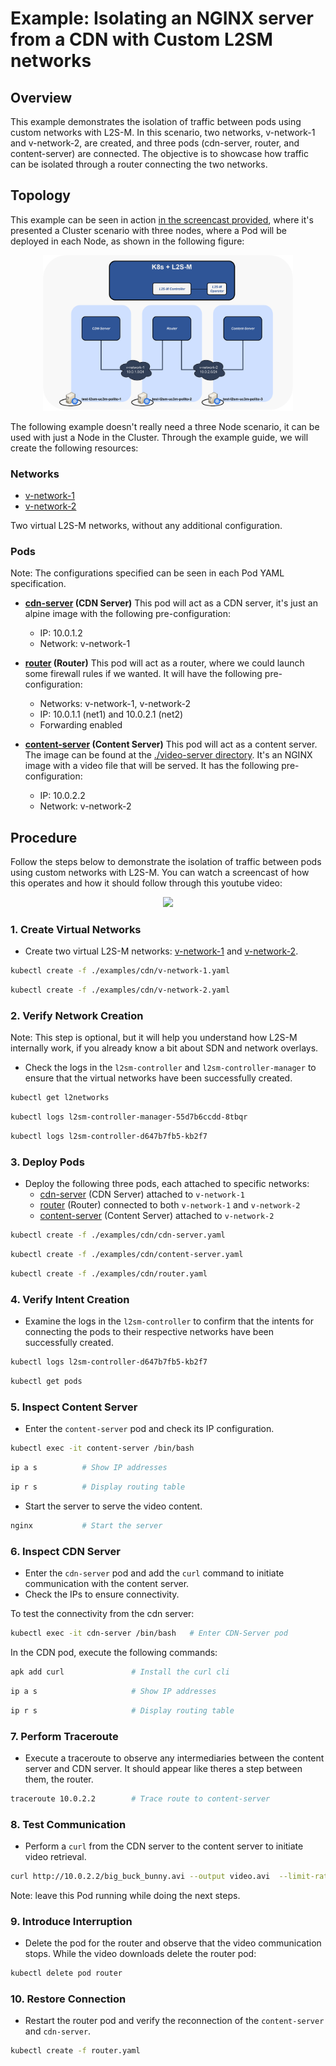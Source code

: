 # Example: Isolating an NGINX server from a CDN with Custom L2SM networks
## Overview

This example demonstrates the isolation of traffic between pods using custom networks with L2S-M. In this scenario, two networks, v-network-1 and v-network-2, are created, and three pods (cdn-server, router, and content-server) are connected. The objective is to showcase how traffic can be isolated through a router connecting the two networks.

## Topology
This example can be seen in action [in the screencast provided](#procedure), where it's presented a Cluster scenario with three nodes, where a Pod will be deployed in each Node, as shown in the following figure:

<p align="center">
  <img src="../../assets/video-server-example.svg" width="400">
</p>

The following example doesn't really need a three Node scenario, it can be used with just a Node in the Cluster. Through the example guide, we will create the following resources:

### Networks

- [v-network-1](./v-network-1.yaml)
- [v-network-2](./v-network-2.yaml)

Two virtual L2S-M networks, without any additional configuration.

### Pods

Note: The configurations specified can be seen in each Pod YAML specification.

- **[cdn-server](./cdn-server.yaml) (CDN Server)**
  This pod will act as a CDN server, it's just an alpine image with the following pre-configuration:
  - IP: 10.0.1.2
  - Network: v-network-1

- **[router](./router.yaml) (Router)**
  This pod will act as a router, where we could launch some firewall rules if we wanted. It will have the following pre-configuration:
  - Networks: v-network-1, v-network-2
  - IP: 10.0.1.1 (net1) and 10.0.2.1 (net2)
  - Forwarding enabled

- **[content-server](./content-server.yaml) (Content Server)**
  This pod will act as a content server. The image can be found at the [./video-server directory](./video-server/). It's an NGINX image with a video file that will be served. It has the following pre-configuration: 
  - IP: 10.0.2.2
  - Network: v-network-2

## Procedure

Follow the steps below to demonstrate the isolation of traffic between pods using custom networks with L2S-M. You can watch a screencast of how this operates and how it should follow through this youtube video: 

<p align="center">
  <a href="https://www.youtube.com/watch?v=Oj2gzm-YxYE" target="_blank">
    <img src="https://img.youtube.com/vi/Oj2gzm-YxYE/maxresdefault.jpg" width="400">
  </a>
</p>

### 1. Create Virtual Networks

   - Create two virtual L2S-M networks: [v-network-1](./v-network-1.yaml) and [v-network-2](./v-network-2.yaml).

```bash
kubectl create -f ./examples/cdn/v-network-1.yaml
```
```bash
kubectl create -f ./examples/cdn/v-network-2.yaml
```

### 2. Verify Network Creation

Note: This step is optional, but it will help you understand how L2S-M internally work, if you already know a bit about SDN and network overlays. 
   - Check the logs in the `l2sm-controller` and `l2sm-controller-manager` to ensure that the virtual networks have been successfully created.

```bash
kubectl get l2networks
```
```bash
kubectl logs l2sm-controller-manager-55d7b6ccdd-8tbqr
```
```bash
kubectl logs l2sm-controller-d647b7fb5-kb2f7
```

### 3. Deploy Pods

   - Deploy the following three pods, each attached to specific networks:
     - [cdn-server](./cdn-server.yaml) (CDN Server) attached to `v-network-1`
     - [router](./router.yaml) (Router) connected to both `v-network-1` and `v-network-2`
     - [content-server](./content-server.yaml) (Content Server) attached to `v-network-2`

```bash
kubectl create -f ./examples/cdn/cdn-server.yaml
```
```bash
kubectl create -f ./examples/cdn/content-server.yaml
```
```bash
kubectl create -f ./examples/cdn/router.yaml
```
### 4. Verify Intent Creation

   - Examine the logs in the `l2sm-controller` to confirm that the intents for connecting the pods to their respective networks have been successfully created.

```bash
kubectl logs l2sm-controller-d647b7fb5-kb2f7
```
```bash
kubectl get pods
```

### 5. Inspect Content Server

   - Enter the `content-server` pod and check its IP configuration.
     
```bash
kubectl exec -it content-server /bin/bash  
```
```bash
ip a s          # Show IP addresses
```
```bash
ip r s          # Display routing table
```
   - Start the server to serve the video content.

```bash
nginx           # Start the server
```

### 6. Inspect CDN Server

   - Enter the `cdn-server` pod and add the `curl` command to initiate communication with the content server.
   - Check the IPs to ensure connectivity.

To test the connectivity from the cdn server: 
```bash
kubectl exec -it cdn-server /bin/bash   # Enter CDN-Server pod
```
In the CDN pod, execute the following commands:

```bash
apk add curl               # Install the curl cli
```
```bash
ip a s                     # Show IP addresses
```
```bash
ip r s                     # Display routing table
```

### 7. Perform Traceroute

   - Execute a traceroute to observe any intermediaries between the content server and CDN server. It should appear like theres a step between them, the router.

```bash
traceroute 10.0.2.2        # Trace route to content-server
```

### 8. Test Communication

   - Perform a `curl` from the CDN server to the content server to initiate video retrieval.
```bash
curl http://10.0.2.2/big_buck_bunny.avi --output video.avi  --limit-rate 2M # Download video
```
Note: leave this Pod running while doing the next steps.

### 9. Introduce Interruption

   - Delete the pod for the router and observe that the video communication stops.
   While the video downloads delete the router pod:

```bash
kubectl delete pod router
```

### 10. Restore Connection

   - Restart the router pod and verify the reconnection of the `content-server` and `cdn-server`.

  ```bash
  kubectl create -f router.yaml
  ```


